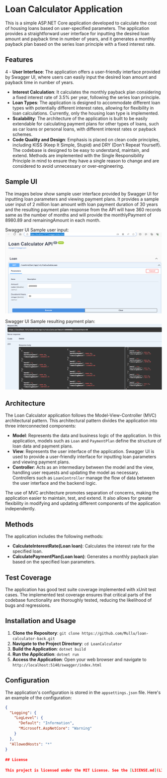 # Loan Calculator Application

This is a simple ASP.NET Core application developed to calculate the cost of housing loans based on user-specified parameters. The application provides a straightforward user interface for inputting the desired loan amount and payback time in number of years, and it generates a monthly payback plan based on the series loan principle with a fixed interest rate.

## Features

4 - **User Interface**: The application offers a user-friendly interface provided by Swagger UI, where users can easily input the desired loan amount and payback time in number of years.
- **Interest Calculation**: It calculates the monthly payback plan considering a fixed interest rate of 3.5% per year, following the series loan principle.
- **Loan Types**: The application is designed to accommodate different loan types with potentially different interest rates, allowing for flexibility in loan calculations. Currently, only the housing loan type is implemented.
- **Scalability**: The architecture of the application is built to be easily extendable for calculating payment plans for other types of loans, such as car loans or personal loans, with different interest rates or payback schemes.
- **Code Quality and Design**: Emphasis is placed on clean code principles, including KISS (Keep It Simple, Stupid) and DRY (Don't Repeat Yourself). The codebase is designed to be easy to understand, maintain, and extend. Methods are implemented with the Single Responsibility Principle in mind to ensure they have a single reason to change and are considered to avoid unnecessary or over-engineering.

## Sample UI
The images below show sample user interface provided by Swagger UI for inputting loan parameters and viewing payment plans. It provides a sample user input of 2 million loan amount with loan payment duration of 30 years and the resulting payment plan response from the API will have 360 records same as the number of months and will provide the monthlyPayment of 8980.89 and remainingAmount in each month.

Swagger UI Sample user input:
![Swagger UI Sample user input](swagger-ui-sample-user-input.png)

Swagger UI Sample resulting payment plan:
![Swagger UI Sample resulting payment plan](swagger-ui-sample-resulting-payment-plan.png)

## Architecture

The Loan Calculator application follows the Model-View-Controller (MVC) architectural pattern. This architectural pattern divides the application into three interconnected components:

- **Model**: Represents the data and business logic of the application. In this application, models such as `Loan` and `PaymentPlan` define the structure of loan data and payment plans.
- **View**: Represents the user interface of the application. Swagger UI is used to provide a user-friendly interface for inputting loan parameters and viewing payment plans.
- **Controller**: Acts as an intermediary between the model and the view, handling user requests and updating the model as necessary. Controllers such as `LoanController` manage the flow of data between the user interface and the backend logic.

The use of MVC architecture promotes separation of concerns, making the application easier to maintain, test, and extend. It also allows for greater flexibility in modifying and updating different components of the application independently.

## Methods

The application includes the following methods:

- **CalculateInterestRate(Loan loan)**: Calculates the interest rate for the specified loan.
- **CalculatePaymentPlan(Loan loan)**: Generates a monthly payback plan based on the specified loan parameters.

## Test Coverage

The application has good test suite coverage implemented with xUnit test cases. The implemented test coverage ensures that critical parts of the codebase functionality are thoroughly tested, reducing the likelihood of bugs and regressions.

## Installation and Usage

1. **Clone the Repository**: `git clone https://github.com/Mullu/loan-calculator-back.git`
2. **Navigate to the Project Directory**: `cd LoanCalculator`
3. **Build the Application**: `dotnet build`
4. **Run the Application**: `dotnet run`
5. **Access the Application**: Open your web browser and navigate to `http://localhost:5140/swagger/index.html`

## Configuration

The application's configuration is stored in the `appsettings.json` file. Here's an example of the configuration:

```json
{
  "Logging": {
    "LogLevel": {
      "Default": "Information",
      "Microsoft.AspNetCore": "Warning"
    }
  },
  "AllowedHosts": "*"
}

## License

This project is licensed under the MIT License. See the [LICENSE.md](LICENSE.md) file for details.